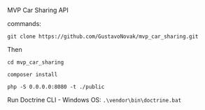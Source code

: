 MVP Car Sharing API

commands:

``` git clone https://github.com/GustavoNovak/mvp_car_sharing.git ```

Then

``` cd mvp_car_sharing ```

``` composer install ```

``` php -S 0.0.0.0:8080 -t ./public ```

Run Doctrine CLI - Windows OS: 
``` .\vendor\bin\doctrine.bat ```
